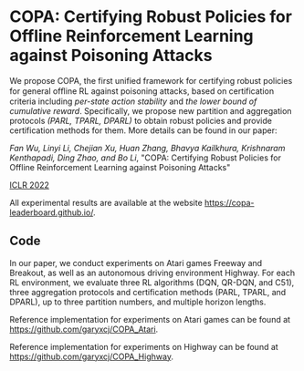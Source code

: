# COPA: Certifying Robust Policies for Offline Reinforcement Learning against Poisoning Attacks

We propose COPA, the first unified framework for certifying robust policies for general ofﬂine RL against poisoning attacks, based on certification criteria including *per-state action stability* and *the lower bound of cumulative reward*. Specifically, we propose new partition and aggregation protocols *(PARL, TPARL, DPARL)* to obtain robust policies and provide certification methods for them. More details can be found in our paper: 

*Fan Wu, Linyi Li, Chejian Xu, Huan Zhang, Bhavya Kailkhura, Krishnaram Kenthapadi, Ding Zhao, and Bo Li*, "COPA: Certifying Robust Policies for Offline Reinforcement Learning against Poisoning Attacks"

[ICLR 2022](https://openreview.net/forum?id=psh0oeMSBiF)

All experimental results are available at the website https://copa-leaderboard.github.io/.

## Code

In our paper, we conduct experiments on Atari games Freeway and Breakout, as well as an autonomous driving environment Highway. For each RL environment, we evaluate three RL algorithms (DQN, QR-DQN, and C51), three aggregation protocols and certification methods (PARL, TPARL, and DPARL), up to three partition numbers, and multiple horizon lengths. 

Reference implementation for experiments on Atari games can be found at https://github.com/garyxcj/COPA_Atari.

Reference implementation for experiments on Highway can be found at https://github.com/garyxcj/COPA_Highway.